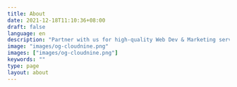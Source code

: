 ```yaml
---
title: About 
date: 2021-12-18T11:10:36+08:00
draft: false
language: en
description: "Partner with us for high-quality Web Dev & Marketing services for established businesses & startups on Shopify, Amazon, & more!"
image: "images/og-cloudnine.png"
images: ["images/og-cloudnine.png"]
keywords: ""
type: page
layout: about
---
```

